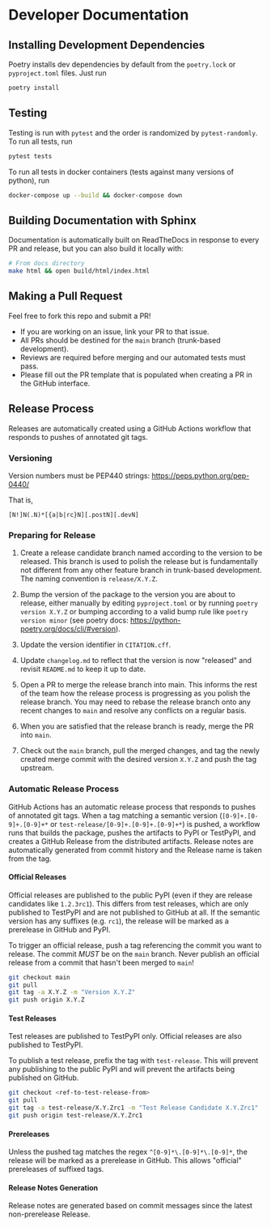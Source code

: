 # Developer Documentation
## Installing Development Dependencies
Poetry installs dev dependencies by default from the `poetry.lock` or `pyproject.toml` files. Just run 
```bash
poetry install
```

## Testing
Testing is run with `pytest` and the order is randomized by `pytest-randomly`. 
To run all tests, run
```bash
pytest tests
```

To run all tests in docker containers (tests against many versions of python), run
```bash
docker-compose up --build && docker-compose down
```

## Building Documentation with Sphinx
Documentation is automatically built on ReadTheDocs in response to every PR and release, 
but you can also build it locally with:
```bash
# From docs directory
make html && open build/html/index.html
```

## Making a Pull Request
Feel free to fork this repo and submit a PR! 
- If you are working on an issue, link your PR to that issue.
- All PRs should be destined for the `main` branch (trunk-based development).
- Reviews are required before merging and our automated tests must pass.
- Please fill out the PR template that is populated when creating a PR in the GitHub interface.

## Release Process
Releases are automatically created using a GitHub Actions workflow that responds to pushes of annotated git tags.

### Versioning
Version numbers must be PEP440 strings: https://peps.python.org/pep-0440/

That is,
```
[N!]N(.N)*[{a|b|rc}N][.postN][.devN]
```

### Preparing for Release
1. Create a release candidate branch named according to the version to be released. This branch is used to polish
   the release but is fundamentally not different from any other feature branch in trunk-based development. 
   The naming convention is `release/X.Y.Z`.

2. Bump the version of the package to the version you are about to release, either manually by editing `pyproject.toml`
   or by running `poetry version X.Y.Z` or bumping according to a valid bump rule like `poetry version minor`
   (see poetry docs: https://python-poetry.org/docs/cli/#version).

3. Update the version identifier in `CITATION.cff`.

4. Update `changelog.md` to reflect that the version is now "released" and revisit `README.md` to keep it up to date.

5. Open a PR to merge the release branch into main. This informs the rest of the team how the release 
   process is progressing as you polish the release branch. You may need to rebase the release branch onto 
   any recent changes to `main` and resolve any conflicts on a regular basis.

6. When you are satisfied that the release branch is ready, merge the PR into `main`. 

7. Check out the `main` branch, pull the merged changes, and tag the newly created merge commit with the 
   desired version `X.Y.Z` and push the tag upstream. 

### Automatic Release Process
GitHub Actions has an automatic release process that responds to pushes of annotated git tags. When a tag matching 
a semantic version (`[0-9]+.[0-9]+.[0-9]+*` or `test-release/[0-9]+.[0-9]+.[0-9]+*`) is pushed, 
a workflow runs that builds the package, pushes the artifacts to PyPI or TestPyPI, 
and creates a GitHub Release from the distributed artifacts. Release notes 
are automatically generated from commit history and the Release name is taken from the tag.

#### Official Releases
Official releases are published to the public PyPI (even if they are release candidates like `1.2.3rc1`). This differs
from test releases, which are only published to TestPyPI and are not published to GitHub at all. 
If the semantic version has any suffixes (e.g. `rc1`), the release will be marked as 
a prerelease in GitHub and PyPI.

To trigger an official release, push a tag referencing the commit you want to release. The commit _MUST_ be on 
the `main` branch. Never publish an official release from a commit that hasn't been merged to `main`!

```bash
git checkout main
git pull
git tag -a X.Y.Z -m "Version X.Y.Z"
git push origin X.Y.Z
```

#### Test Releases
Test releases are published to TestPyPI only. Official releases are also published to TestPyPI.

To publish a test release, prefix the tag with `test-release`. This will prevent any publishing to the public PyPI 
and will prevent the artifacts being published on GitHub.

```bash
git checkout <ref-to-test-release-from>
git pull
git tag -a test-release/X.Y.Zrc1 -m "Test Release Candidate X.Y.Zrc1"
git push origin test-release/X.Y.Zrc1
```

#### Prereleases
Unless the pushed tag matches the regex `^[0-9]*\.[0-9]*\.[0-9]*`, the release will be marked as a
prerelease in GitHub. This allows "official" prereleases of suffixed tags.

#### Release Notes Generation
Release notes are generated based on commit messages since the latest non-prerelease Release.
